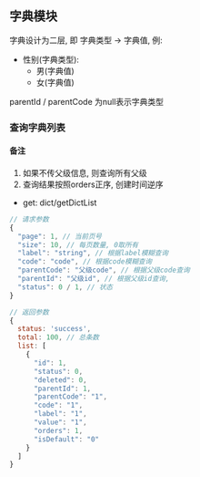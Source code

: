 ## 字典模块

字典设计为二层, 即 字典类型 -> 字典值, 例:

* 性别(字典类型):
  * 男(字典值)
  * 女(字典值)

parentId / parentCode 为null表示字典类型

### 查询字典列表

#### 备注
1. 如果不传父级信息, 则查询所有父级
2. 查询结果按照orders正序, 创建时间逆序

* get: dict/getDictList

```js
// 请求参数
{
  "page": 1, // 当前页号
  "size": 10, // 每页数量, 0取所有
  "label": "string", // 根据label模糊查询
  "code": "code", // 根据code模糊查询
  "parentCode": "父级code", // 根据父级code查询
  "parentId": "父级id", // 根据父级id查询,
  "status": 0 / 1, // 状态
}

// 返回参数
{
  status: 'success',
  total: 100, // 总条数
  list: [
    {
      "id": 1,
      "status": 0,
      "deleted": 0,
      "parentId": 1,
      "parentCode": "1",
      "code": "1",
      "label": "1",
      "value": "1",
      "orders": 1,
      "isDefault": "0"
    }
  ]
}


```